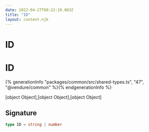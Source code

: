 ```yaml
---
date: 2022-04-27T09:22:19.083Z
title: "ID"
layout: content.njk
---
```

[comment]: <> (这个文件是从 PickerCC 源码中生，不要修改。请使用 "docs:build" 脚本命令生成。)

# ID


# ID

{% generationInfo "packages/common/src/shared-types.ts", "47", "@vendure/common" %}{% endgenerationInfo %}

[object Object],[object Object],[object Object]

## Signature

```typescript
type ID = string | number
```
